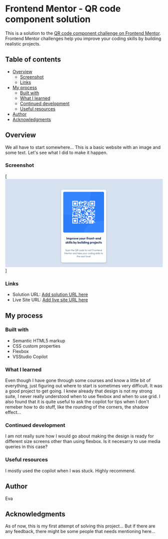 # Frontend Mentor - QR code component solution

This is a solution to the [QR code component challenge on Frontend Mentor](https://www.frontendmentor.io/challenges/qr-code-component-iux_sIO_H). Frontend Mentor challenges help you improve your coding skills by building realistic projects. 

## Table of contents

- [Overview](#overview)
  - [Screenshot](#screenshot)
  - [Links](#links)
- [My process](#my-process)
  - [Built with](#built-with)
  - [What I learned](#what-i-learned)
  - [Continued development](#continued-development)
  - [Useful resources](#useful-resources)
- [Author](#author)
- [Acknowledgments](#acknowledgments)


## Overview

We all have to start somewhere... 
This is a basic website with an image and some text. 
Let's see what I did to make it happen. 

### Screenshot

[![Screenshot of the solution](./QRcode.png)]


### Links

- Solution URL: [Add solution URL here](https://github.com/aevaksnes/qr-code-component-main)
- Live Site URL: [Add live site URL here](https://aevaksnes.github.io/qr-code-component-main/)

## My process

### Built with

- Semantic HTML5 markup
- CSS custom properties
- Flexbox
- VSStudio Copilot


### What I learned

Even though I have gone through some courses and know a little bit of everything, just figuring out where to start is sometimes very difficult. 
It was a good project to get going. I knew already that design is not my strong suite, I never really understood when to use flexbox and when to use grid. 
I also found that it is quite useful to ask the copilot for tips when I don't remeber how to do stuff, like the rounding of the corners, the shadow effect... 

### Continued development

I am not really sure how I would go about making the design is ready for different size screens other than using flexbox. 
Is it necesarry to use media queries in this case? 


### Useful resources

I mostly used the copilot when I was stuck. Highly recommend. 

## Author

Eva

## Acknowledgments

As of now, this is my first attempt of solving this project... But if there are any feedback, there might be some people that needs mentioning here...

